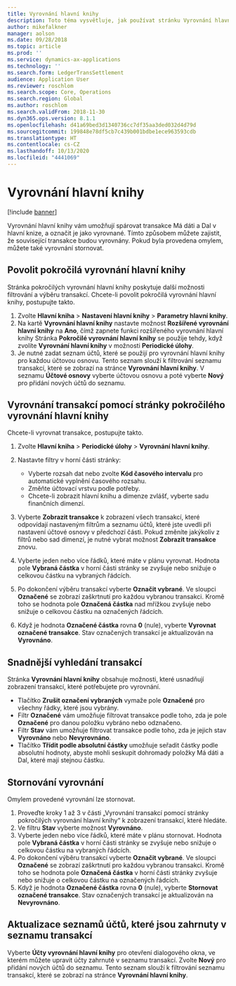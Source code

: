 ```yaml
---
title: Vyrovnání hlavní knihy
description: Toto téma vysvětluje, jak používat stránku Vyrovnání hlavní knihy k vyrovnání transakcí hlavní knihy a stornování vyrovnání.
author: mikefalkner
manager: aolson
ms.date: 09/28/2018
ms.topic: article
ms.prod: ''
ms.service: dynamics-ax-applications
ms.technology: ''
ms.search.form: LedgerTransSettlement
audience: Application User
ms.reviewer: roschlom
ms.search.scope: Core, Operations
ms.search.region: Global
ms.author: roschlom
ms.search.validFrom: 2018-11-30
ms.dyn365.ops.version: 8.1.1
ms.openlocfilehash: d41a69bed3d1340736cc7df35aa3ded032d4d79d
ms.sourcegitcommit: 199848e78df5cb7c439b001bdbe1ece963593cdb
ms.translationtype: HT
ms.contentlocale: cs-CZ
ms.lasthandoff: 10/13/2020
ms.locfileid: "4441069"
---
```

# <a name="ledger-settlements"></a>Vyrovnání hlavní knihy

[!include [banner](../includes/banner.md)]

Vyrovnání hlavní knihy vám umožňují spárovat transakce Má dáti a Dal v hlavní knize, a označit je jako vyrovnané. Tímto způsobem můžete zajistit, že související transakce budou vyrovnány. Pokud byla provedena omylem, můžete také vyrovnání stornovat.

## <a name="enable-advanced-ledger-settlements"></a>Povolit pokročilá vyrovnání hlavní knihy

Stránka pokročilých vyrovnání hlavní knihy poskytuje další možnosti filtrování a výběru transakcí. Chcete-li povolit pokročilá vyrovnání hlavní knihy, postupujte takto.

1. Zvolte **Hlavní kniha** \> **Nastavení hlavní knihy** \> **Parametry hlavní knihy**. 
2. Na kartě **Vyrovnání hlavní knihy** nastavte možnost **Rozšířené vyrovnání hlavní knihy** na **Ano**, čímž zapnete funkci rozšířeného vyrovnání hlavní knihy Stránka **Pokročilé vyrovnání hlavní knihy** se použije tehdy, když zvolíte **Vyrovnání hlavní knihy** v možnosti **Periodické úlohy**. 
3. Je nutné zadat seznam účtů, které se použijí pro vyrovnání hlavní knihy pro každou účtovou osnovu. Tento seznam slouží k filtrování seznamu transakcí, které se zobrazí na stránce **Vyrovnání hlavní knihy**. V seznamu **Účtové osnovy** vyberte účtovou osnovu a poté vyberte **Nový** pro přidání nových účtů do seznamu.

## <a name="settle-transactions-by-using-the-advanced-ledger-settlements-page"></a>Vyrovnání transakcí pomocí stránky pokročilého vyrovnání hlavní knihy

Chcete-li vyrovnat transakce, postupujte takto.

1. Zvolte **Hlavní kniha** \> **Periodické úlohy** \> **Vyrovnání hlavní knihy**.
2. Nastavte filtry v horní části stránky:

    - Vyberte rozsah dat nebo zvolte **Kód časového intervalu** pro automatické vyplnění časového rozsahu.
    - Změňte účtovací vrstvu podle potřeby.
    - Chcete-li zobrazit hlavní knihu a dimenze zvlášť, vyberte sadu finančních dimenzí.

3. Vyberte **Zobrazit transakce** k zobrazení všech transakcí, které odpovídají nastaveným filtrům a seznamu účtů, které jste uvedli při nastavení účtové osnovy v předchozí části. Pokud změníte jakýkoliv z filtrů nebo sad dimenzí, je nutné vybrat možnost **Zobrazit transakce** znovu.
4. Vyberte jeden nebo více řádků, které máte v plánu vyrovnat. Hodnota pole **Vybraná částka** v horní části stránky se zvyšuje nebo snižuje o celkovou částku na vybraných řádcích.
5. Po dokončení výběru transakcí vyberte **Označit vybrané**. Ve sloupci **Označené** se zobrazí zaškrtnutí pro každou vybranou transakci. Kromě toho se hodnota pole **Označená částka** nad mřížkou zvyšuje nebo snižuje o celkovou částku na označených řádcích.
6. Když je hodnota **Označené částka** rovna **0** (nule), vyberte **Vyrovnat označené transakce**. Stav označených transakcí je aktualizován na **Vyrovnáno**.

## <a name="make-transactions-easier-to-find"></a>Snadnější vyhledání transakcí

Stránka **Vyrovnání hlavní knihy** obsahuje možnosti, které usnadňují zobrazení transakcí, které potřebujete pro vyrovnání.

- Tlačítko **Zrušit označení vybraných** vymaže pole **Označené** pro všechny řádky, které jsou vybrány.
- Filtr **Označené** vám umožňuje filtrovat transakce podle toho, zda je pole **Označené** pro danou položku vybráno nebo odznačeno.
- Filtr **Stav** vám umožňuje filtrovat transakce podle toho, zda je jejich stav **Vyrovnáno** nebo **Nevyrovnáno**.
- Tlačítko **Třídit podle absolutní částky** umožňuje seřadit částky podle absolutní hodnoty, abyste mohli seskupit dohromady položky Má dáti a Dal, které mají stejnou částku.

## <a name="reverse-a-settlement"></a>Stornování vyrovnání

Omylem provedené vyrovnání lze stornovat.

1. Proveďte kroky 1 až 3 v části „Vyrovnání transakcí pomocí stránky pokročilých vyrovnání hlavní knihy“ k zobrazení transakcí, které hledáte.
2. Ve filtru **Stav** vyberte možnost **Vyrovnáno**.
3. Vyberte jeden nebo více řádků, které máte v plánu stornovat. Hodnota pole **Vybraná částka** v horní části stránky se zvyšuje nebo snižuje o celkovou částku na vybraných řádcích.
4. Po dokončení výběru transakcí vyberte **Označit vybrané**. Ve sloupci **Označené** se zobrazí zaškrtnutí pro každou vybranou transakci. Kromě toho se hodnota pole **Označená částka** v horní části stránky zvyšuje nebo snižuje o celkovou částku na označených řádcích.
5. Když je hodnota **Označené částka** rovna **0** (nule), vyberte **Stornovat označené transakce**. Stav označených transakcí je aktualizován na **Nevyrovnáno**.

## <a name="update-the-list-of-accounts-that-are-included-in-the-list-of-transactions"></a>Aktualizace seznamů účtů, které jsou zahrnuty v seznamu transakcí

Vyberte **Účty vyrovnání hlavní knihy** pro otevření dialogového okna, ve kterém můžete upravit účty zahrnuté v seznamu transakcí. Zvolte **Nový** pro přidání nových účtů do seznamu. Tento seznam slouží k filtrování seznamu transakcí, které se zobrazí na stránce **Vyrovnání hlavní knihy**.
